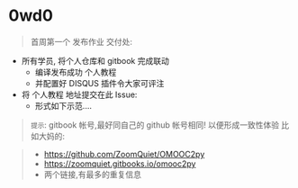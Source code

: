 # 0wd0

> 首周第一个 发布作业 交付处:   
> 
  - 所有学员, 将个人仓库和 gitbook 完成联动  
    - 编译发布成功 个人教程
    - 并配置好 DISQUS 插件令大家可评注
  - 将 个人教程 地址提交在此 Issue:
    - 形式如下示范....      
    
> `提示`: gitbook 帐号,最好同自己的 github 帐号相同! 以便形成一致性体验
比如大妈的:

> - https://github.com/ZoomQuiet/OMOOC2py
> - https://zoomquiet.gitbooks.io/omooc2py  
> - 两个链接,有最多的重复信息